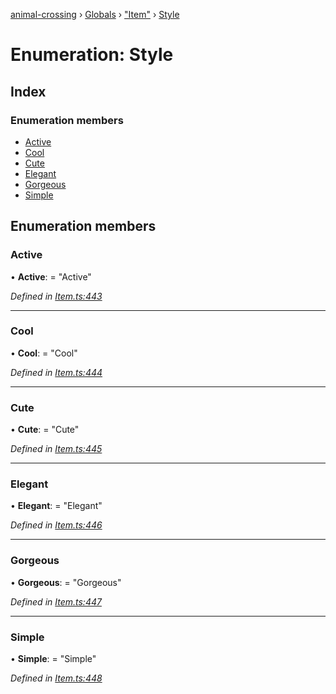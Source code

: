 [animal-crossing](../README.md) › [Globals](../globals.md) › ["Item"](../modules/_item_.md) › [Style](_item_.style.md)

# Enumeration: Style

## Index

### Enumeration members

* [Active](_item_.style.md#active)
* [Cool](_item_.style.md#cool)
* [Cute](_item_.style.md#cute)
* [Elegant](_item_.style.md#elegant)
* [Gorgeous](_item_.style.md#gorgeous)
* [Simple](_item_.style.md#simple)

## Enumeration members

###  Active

• **Active**: = "Active"

*Defined in [Item.ts:443](https://github.com/Norviah/animal-crossing/blob/68cfe98/module/types/Item.ts#L443)*

___

###  Cool

• **Cool**: = "Cool"

*Defined in [Item.ts:444](https://github.com/Norviah/animal-crossing/blob/68cfe98/module/types/Item.ts#L444)*

___

###  Cute

• **Cute**: = "Cute"

*Defined in [Item.ts:445](https://github.com/Norviah/animal-crossing/blob/68cfe98/module/types/Item.ts#L445)*

___

###  Elegant

• **Elegant**: = "Elegant"

*Defined in [Item.ts:446](https://github.com/Norviah/animal-crossing/blob/68cfe98/module/types/Item.ts#L446)*

___

###  Gorgeous

• **Gorgeous**: = "Gorgeous"

*Defined in [Item.ts:447](https://github.com/Norviah/animal-crossing/blob/68cfe98/module/types/Item.ts#L447)*

___

###  Simple

• **Simple**: = "Simple"

*Defined in [Item.ts:448](https://github.com/Norviah/animal-crossing/blob/68cfe98/module/types/Item.ts#L448)*
